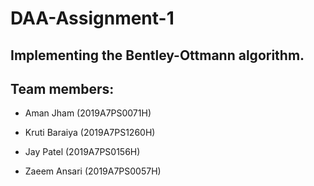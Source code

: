 # DAA-Assignment-1

## Implementing the Bentley-Ottmann algorithm.

## Team members:

* Aman Jham (2019A7PS0071H)

* Kruti Baraiya (2019A7PS1260H)

* Jay Patel (2019A7PS0156H)

* Zaeem Ansari (2019A7PS0057H)
